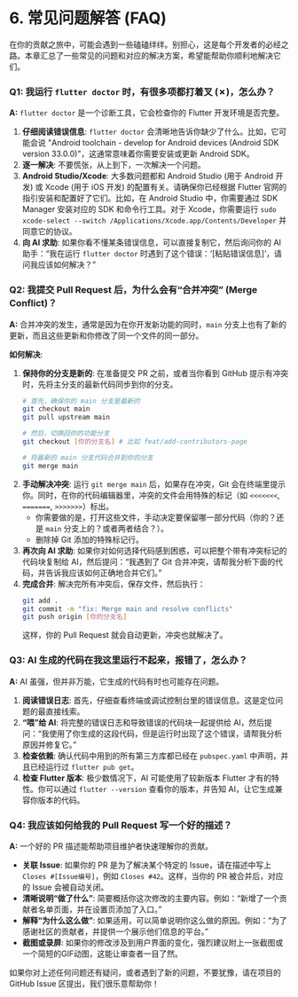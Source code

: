 # 6. 常见问题解答 (FAQ)

在你的贡献之旅中，可能会遇到一些磕磕绊绊。别担心，这是每个开发者的必经之路。本章汇总了一些常见的问题和对应的解决方案，希望能帮助你顺利地解决它们。

### Q1: 我运行 `flutter doctor` 时，有很多项都打着叉 (✗)，怎么办？

**A:** `flutter doctor` 是一个诊断工具，它会检查你的 Flutter 开发环境是否完整。

1.  **仔细阅读错误信息**: `flutter doctor` 会清晰地告诉你缺少了什么。比如，它可能会说 "Android toolchain - develop for Android devices (Android SDK version 33.0.0)"，这通常意味着你需要安装或更新 Android SDK。
2.  **逐一解决**: 不要慌张，从上到下，一次解决一个问题。
3.  **Android Studio/Xcode**: 大多数问题都和 Android Studio (用于 Android 开发) 或 Xcode (用于 iOS 开发) 的配置有关。请确保你已经根据 Flutter 官网的指引安装和配置好了它们。比如，在 Android Studio 中，你需要通过 SDK Manager 安装对应的 SDK 和命令行工具。对于 Xcode，你需要运行 `sudo xcode-select --switch /Applications/Xcode.app/Contents/Developer` 并同意它的协议。
4.  **向 AI 求助**: 如果你看不懂某条错误信息，可以直接复制它，然后询问你的 AI 助手：“我在运行 `flutter doctor` 时遇到了这个错误：‘[粘贴错误信息]’，请问我应该如何解决？”

### Q2: 我提交 Pull Request 后，为什么会有“合并冲突” (Merge Conflict)？

**A:** 合并冲突的发生，通常是因为在你开发新功能的同时，`main` 分支上也有了新的更新，而且这些更新和你修改了同一个文件的同一部分。

**如何解决**:
1.  **保持你的分支是新的**: 在准备提交 PR 之前，或者当你看到 GitHub 提示有冲突时，先将主分支的最新代码同步到你的分支。
    ```bash
    # 首先，确保你的 main 分支是最新的
    git checkout main
    git pull upstream main

    # 然后，切换回你的功能分支
    git checkout [你的分支名] # 比如 feat/add-contributors-page

    # 将最新的 main 分支代码合并到你的分支
    git merge main
    ```
2.  **手动解决冲突**: 运行 `git merge main` 后，如果存在冲突，Git 会在终端里提示你。同时，在你的代码编辑器里，冲突的文件会用特殊的标记（如 `<<<<<<<`, `=======`, `>>>>>>>`）标出。
    *   你需要做的是，打开这些文件，手动决定要保留哪一部分代码（你的？还是 `main` 分支上的？或者两者结合？）。
    *   删除掉 Git 添加的特殊标记行。
3.  **再次向 AI 求助**: 如果你对如何选择代码感到困惑，可以把整个带有冲突标记的代码块复制给 AI，然后提问：“我遇到了 Git 合并冲突，请帮我分析下面的代码，并告诉我应该如何正确地合并它们。”
4.  **完成合并**: 解决完所有冲突后，保存文件，然后执行：
    ```bash
    git add .
    git commit -m "fix: Merge main and resolve conflicts"
    git push origin [你的分支名]
    ```
    这样，你的 Pull Request 就会自动更新，冲突也就解决了。

### Q3: AI 生成的代码在我这里运行不起来，报错了，怎么办？

**A:** AI 虽强，但并非万能，它生成的代码有时也可能存在问题。

1.  **阅读错误日志**: 首先，仔细查看终端或调试控制台里的错误信息。这是定位问题的最直接线索。
2.  **“喂”给 AI**: 将完整的错误日志和导致错误的代码块一起提供给 AI，然后提问：“我使用了你生成的这段代码，但是运行时出现了这个错误，请帮我分析原因并修复它。”
3.  **检查依赖**: 确认代码中用到的所有第三方库都已经在 `pubspec.yaml` 中声明，并且已经运行过 `flutter pub get`。
4.  **检查 Flutter 版本**: 极少数情况下，AI 可能使用了较新版本 Flutter 才有的特性。你可以通过 `flutter --version` 查看你的版本，并告知 AI，让它生成兼容你版本的代码。

### Q4: 我应该如何给我的 Pull Request 写一个好的描述？

**A:** 一个好的 PR 描述能帮助项目维护者快速理解你的贡献。

*   **关联 Issue**: 如果你的 PR 是为了解决某个特定的 Issue，请在描述中写上 `Closes #[Issue编号]`，例如 `Closes #42`。这样，当你的 PR 被合并后，对应的 Issue 会被自动关闭。
*   **清晰说明“做了什么”**: 简要概括你这次修改的主要内容。例如：“新增了一个贡献者名单页面，并在设置页添加了入口。”
*   **解释“为什么这么做”**: 如果适用，可以简单说明你这么做的原因。例如：“为了感谢社区的贡献者，并提供一个展示他们信息的平台。”
*   **截图或录屏**: 如果你的修改涉及到用户界面的变化，强烈建议附上一张截图或一个简短的GIF动图，这能让审查者一目了然。

如果你对上述任何问题还有疑问，或者遇到了新的问题，不要犹豫，请在项目的 GitHub Issue 区提出，我们很乐意帮助你！
